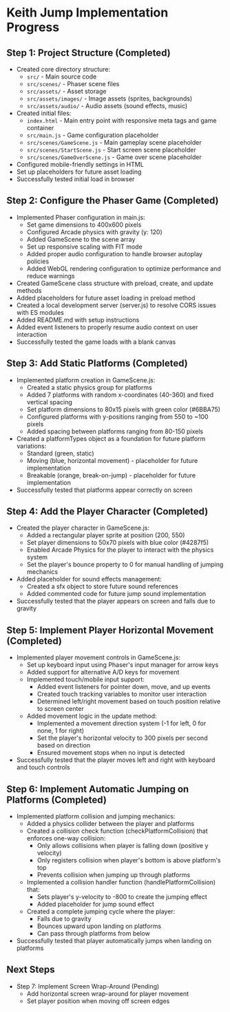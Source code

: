 # Keith Jump Implementation Progress

## Step 1: Project Structure (Completed)
- Created core directory structure:
  - `src/` - Main source code
  - `src/scenes/` - Phaser scene files
  - `src/assets/` - Asset storage
  - `src/assets/images/` - Image assets (sprites, backgrounds)
  - `src/assets/audio/` - Audio assets (sound effects, music)
- Created initial files:
  - `index.html` - Main entry point with responsive meta tags and game container
  - `src/main.js` - Game configuration placeholder
  - `src/scenes/GameScene.js` - Main gameplay scene placeholder
  - `src/scenes/StartScene.js` - Start screen scene placeholder  
  - `src/scenes/GameOverScene.js` - Game over scene placeholder
- Configured mobile-friendly settings in HTML
- Set up placeholders for future asset loading
- Successfully tested initial load in browser

## Step 2: Configure the Phaser Game (Completed)
- Implemented Phaser configuration in main.js:
  - Set game dimensions to 400x600 pixels
  - Configured Arcade physics with gravity (y: 120)
  - Added GameScene to the scene array
  - Set up responsive scaling with FIT mode
  - Added proper audio configuration to handle browser autoplay policies
  - Added WebGL rendering configuration to optimize performance and reduce warnings
- Created GameScene class structure with preload, create, and update methods
- Added placeholders for future asset loading in preload method
- Created a local development server (server.js) to resolve CORS issues with ES modules
- Added README.md with setup instructions
- Added event listeners to properly resume audio context on user interaction
- Successfully tested the game loads with a blank canvas

## Step 3: Add Static Platforms (Completed)
- Implemented platform creation in GameScene.js:
  - Created a static physics group for platforms
  - Added 7 platforms with random x-coordinates (40-360) and fixed vertical spacing
  - Set platform dimensions to 80x15 pixels with green color (#6BBA75)
  - Configured platforms with y-positions ranging from 550 to ~100 pixels
  - Added spacing between platforms ranging from 80-150 pixels
- Created a platformTypes object as a foundation for future platform variations:
  - Standard (green, static)
  - Moving (blue, horizontal movement) - placeholder for future implementation
  - Breakable (orange, break-on-jump) - placeholder for future implementation
- Successfully tested that platforms appear correctly on screen

## Step 4: Add the Player Character (Completed)
- Created the player character in GameScene.js:
  - Added a rectangular player sprite at position (200, 550)
  - Set player dimensions to 50x70 pixels with blue color (#4287f5)
  - Enabled Arcade Physics for the player to interact with the physics system
  - Set the player's bounce property to 0 for manual handling of jumping mechanics
- Added placeholder for sound effects management:
  - Created a sfx object to store future sound references
  - Added commented code for future jump sound implementation
- Successfully tested that the player appears on screen and falls due to gravity

## Step 5: Implement Player Horizontal Movement (Completed)
- Implemented player movement controls in GameScene.js:
  - Set up keyboard input using Phaser's input manager for arrow keys
  - Added support for alternative A/D keys for movement
  - Implemented touch/mobile input support:
    - Added event listeners for pointer down, move, and up events
    - Created touch tracking variables to monitor user interaction
    - Determined left/right movement based on touch position relative to screen center
  - Added movement logic in the update method:
    - Implemented a movement direction system (-1 for left, 0 for none, 1 for right)
    - Set the player's horizontal velocity to 300 pixels per second based on direction
    - Ensured movement stops when no input is detected
- Successfully tested that the player moves left and right with keyboard and touch controls

## Step 6: Implement Automatic Jumping on Platforms (Completed)
- Implemented platform collision and jumping mechanics:
  - Added a physics collider between the player and platforms
  - Created a collision check function (checkPlatformCollision) that enforces one-way collision:
    - Only allows collisions when player is falling down (positive y velocity)
    - Only registers collision when player's bottom is above platform's top
    - Prevents collision when jumping up through platforms
  - Implemented a collision handler function (handlePlatformCollision) that:
    - Sets player's y-velocity to -800 to create the jumping effect
    - Added placeholder for jump sound effect
  - Created a complete jumping cycle where the player:
    - Falls due to gravity
    - Bounces upward upon landing on platforms
    - Can pass through platforms from below
- Successfully tested that player automatically jumps when landing on platforms

## Next Steps
- Step 7: Implement Screen Wrap-Around (Pending)
  - Add horizontal screen wrap-around for player movement
  - Set player position when moving off screen edges
